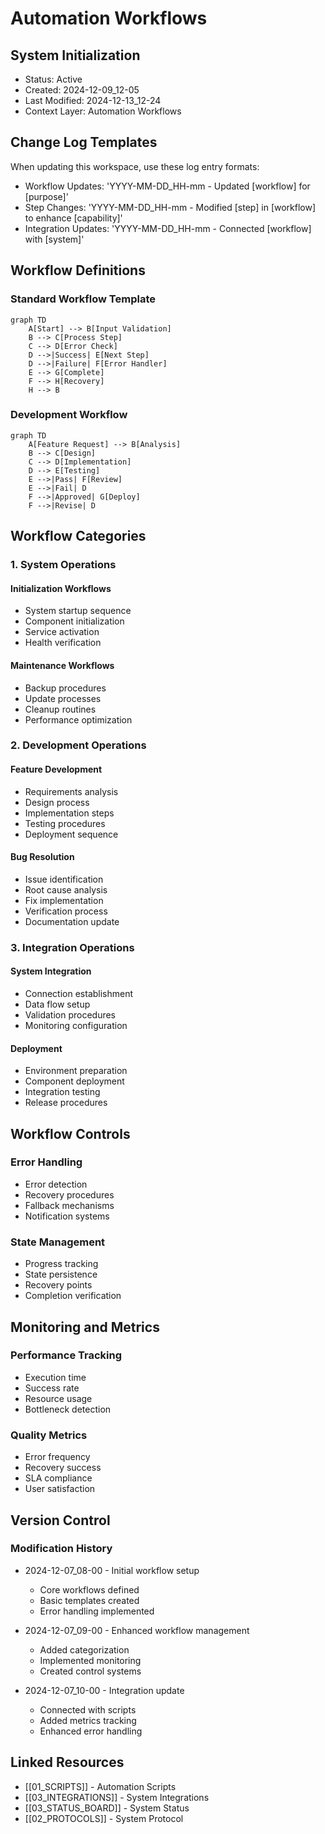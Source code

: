 # Automation Workflows

## System Initialization

- Status: Active
- Created: 2024-12-09_12-05
- Last Modified: 2024-12-13_12-24
- Context Layer: Automation Workflows

## Change Log Templates

When updating this workspace, use these log entry formats:

- Workflow Updates: 'YYYY-MM-DD_HH-mm - Updated [workflow] for [purpose]'
- Step Changes: 'YYYY-MM-DD_HH-mm - Modified [step] in [workflow] to enhance [capability]'
- Integration Updates: 'YYYY-MM-DD_HH-mm - Connected [workflow] with [system]'

## Workflow Definitions

### Standard Workflow Template

```mermaid
graph TD
    A[Start] --> B[Input Validation]
    B --> C[Process Step]
    C --> D[Error Check]
    D -->|Success| E[Next Step]
    D -->|Failure| F[Error Handler]
    E --> G[Complete]
    F --> H[Recovery]
    H --> B
```

### Development Workflow

```mermaid
graph TD
    A[Feature Request] --> B[Analysis]
    B --> C[Design]
    C --> D[Implementation]
    D --> E[Testing]
    E -->|Pass| F[Review]
    E -->|Fail| D
    F -->|Approved| G[Deploy]
    F -->|Revise| D
```

## Workflow Categories

### 1. System Operations

#### Initialization Workflows

- System startup sequence
- Component initialization
- Service activation
- Health verification

#### Maintenance Workflows

- Backup procedures
- Update processes
- Cleanup routines
- Performance optimization

### 2. Development Operations

#### Feature Development

- Requirements analysis
- Design process
- Implementation steps
- Testing procedures
- Deployment sequence

#### Bug Resolution

- Issue identification
- Root cause analysis
- Fix implementation
- Verification process
- Documentation update

### 3. Integration Operations

#### System Integration

- Connection establishment
- Data flow setup
- Validation procedures
- Monitoring configuration

#### Deployment

- Environment preparation
- Component deployment
- Integration testing
- Release procedures

## Workflow Controls

### Error Handling

- Error detection
- Recovery procedures
- Fallback mechanisms
- Notification systems

### State Management

- Progress tracking
- State persistence
- Recovery points
- Completion verification

## Monitoring and Metrics

### Performance Tracking

- Execution time
- Success rate
- Resource usage
- Bottleneck detection

### Quality Metrics

- Error frequency
- Recovery success
- SLA compliance
- User satisfaction

## Version Control

### Modification History

- 2024-12-07_08-00 - Initial workflow setup

  - Core workflows defined
  - Basic templates created
  - Error handling implemented

- 2024-12-07_09-00 - Enhanced workflow management

  - Added categorization
  - Implemented monitoring
  - Created control systems

- 2024-12-07_10-00 - Integration update

  - Connected with scripts
  - Added metrics tracking
  - Enhanced error handling


## Linked Resources

- [[01_SCRIPTS]] - Automation Scripts
- [[03_INTEGRATIONS]] - System Integrations
- [[03_STATUS_BOARD]] - System Status
- [[02_PROTOCOLS]] - System Protocol